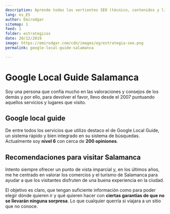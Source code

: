```yaml
---
description: Aprende todas las vertientes SEO (técnico, contenidos y linking) y domínalas como un experto
lang: es_ES
author: Emirodgar
sitemap: 1
feed: 1
folder: estrategicos
date: 20/12/2019
image: https://emirodgar.com/cdn/images/og/estrategia-seo.png
permalink: google-local-guide-salamanca

---
```


# Google Local Guide Salamanca

Soy una persona que confía mucho en las valoraciones y consejos de los demás y por ello, para devolver el favor, llevo desde el 2007 puntuando aquellos servicios y lugares que visito.

## Google local guide

De entre todos los servicios que utilizo destaco el de Google Local Guide, un sistema rápido y bien integrado en su sistema de búsquedas. Actualmente soy **nivel 6** con cerca de **200 opiniones**.

<amp-twitter 
  width="375"
  height="472"
  layout="responsive"
  data-tweetid="1207965095269195776">
</amp-twitter>


## Recomendaciones para visitar Salamanca

Intento siempre ofrecer un punto de vista imparcial y, en los últimos años, me he centrado en valorar los comercios y el turismo de Salamanca para ayudar a que los visitantes disfruten de una buena experiencia en la ciudad.

El objetivo es claro, que tengan suficiente información como para poder elegir dónde quieren ir y qué quieren hacer con **ciertas garantías de que no se llevarán ninguna sorpresa**. Lo que cualquier querría si viajara a un sitio que no conoce.
<!--stackedit_data:
eyJoaXN0b3J5IjpbLTI2MzIxMTgxOF19
-->